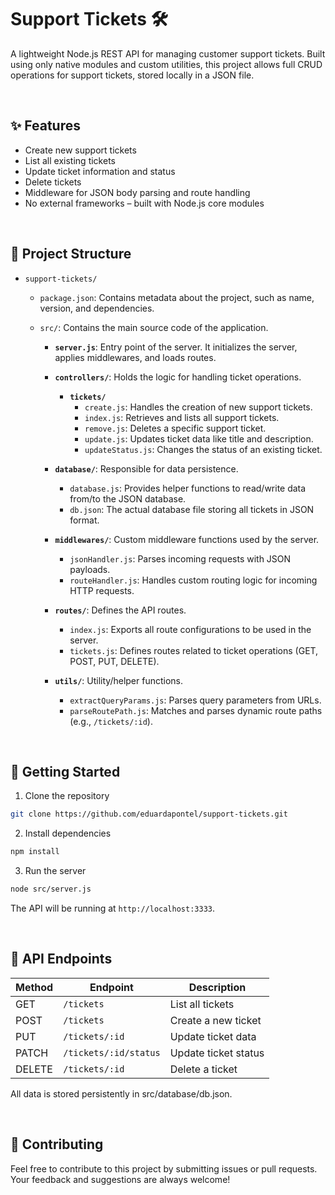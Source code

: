 # Support Tickets 🛠️

A lightweight Node.js REST API for managing customer support tickets. Built using only native modules and custom utilities, this project allows full CRUD operations for support tickets, stored locally in a JSON file.

<br>

## ✨ Features

- Create new support tickets
- List all existing tickets
- Update ticket information and status
- Delete tickets
- Middleware for JSON body parsing and route handling
- No external frameworks – built with Node.js core modules

<br>

## 📁 Project Structure

- `support-tickets/`
   - `package.json`: Contains metadata about the project, such as name, version, and dependencies.
   - `src/`: Contains the main source code of the application.

     - **`server.js`**: Entry point of the server. It initializes the server, applies middlewares, and loads routes.

     - **`controllers/`**: Holds the logic for handling ticket operations.
       - **`tickets/`**
         - `create.js`: Handles the creation of new support tickets.
         - `index.js`: Retrieves and lists all support tickets.
         - `remove.js`: Deletes a specific support ticket.
         - `update.js`: Updates ticket data like title and description.
         - `updateStatus.js`: Changes the status of an existing ticket.

     - **`database/`**: Responsible for data persistence.
       - `database.js`: Provides helper functions to read/write data from/to the JSON database.
       - `db.json`: The actual database file storing all tickets in JSON format.

     - **`middlewares/`**: Custom middleware functions used by the server.
       - `jsonHandler.js`: Parses incoming requests with JSON payloads.
       - `routeHandler.js`: Handles custom routing logic for incoming HTTP requests.

     - **`routes/`**: Defines the API routes.
       - `index.js`: Exports all route configurations to be used in the server.
       - `tickets.js`: Defines routes related to ticket operations (GET, POST, PUT, DELETE).

     - **`utils/`**: Utility/helper functions.
       - `extractQueryParams.js`: Parses query parameters from URLs.
       - `parseRoutePath.js`: Matches and parses dynamic route paths (e.g., `/tickets/:id`).

<br>

## 🚀 Getting Started

1. Clone the repository

```bash
git clone https://github.com/eduardapontel/support-tickets.git
```

2. Install dependencies
```bash
npm install
```

3. Run the server
```bash
node src/server.js
```

The API will be running at ```http://localhost:3333```.

<br>

## 🔗 API Endpoints
| Method | Endpoint              | Description          |
| ------ | --------------------- | -------------------- |
| GET    | `/tickets`            | List all tickets     |
| POST   | `/tickets`            | Create a new ticket  |
| PUT    | `/tickets/:id`        | Update ticket data   |
| PATCH  | `/tickets/:id/status` | Update ticket status |
| DELETE | `/tickets/:id`        | Delete a ticket      |


All data is stored persistently in src/database/db.json.

<br>

## 🤝 Contributing 

Feel free to contribute to this project by submitting issues or pull requests. Your feedback and suggestions are always welcome!

 
 
